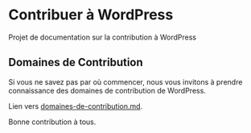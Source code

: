 # Contribuer à WordPress

Projet de documentation sur la contribution à WordPress

## Domaines de Contribution

Si vous ne savez pas par où commencer, nous vous invitons à prendre connaissance des domaines de contribution de WordPress.

Lien vers [domaines-de-contribution.md](domaines-de-contribution.md).


Bonne contribution à tous.
